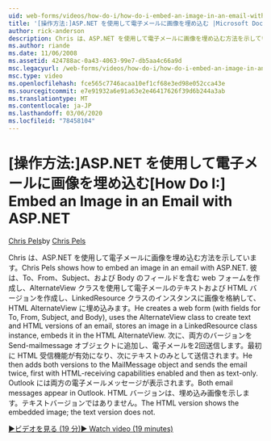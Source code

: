 ```yaml
---
uid: web-forms/videos/how-do-i/how-do-i-embed-an-image-in-an-email-with-aspnet
title: '[操作方法:]ASP.NET を使用して電子メールに画像を埋め込む |Microsoft Docs'
author: rick-anderson
description: Chris は、ASP.NET を使用して電子メールに画像を埋め込む方法を示しています。 (To、From、Subject、および Body の各フィールドを含む) web フォームを作成し、AlternateView...
ms.author: riande
ms.date: 11/06/2008
ms.assetid: 424788ac-0a43-4063-99e7-db5aa4c66a9d
msc.legacyurl: /web-forms/videos/how-do-i/how-do-i-embed-an-image-in-an-email-with-aspnet
msc.type: video
ms.openlocfilehash: fce565c7746acaa10ef1cf68e3ed98e052cca43e
ms.sourcegitcommit: e7e91932a6e91a63e2e46417626f39d6b244a3ab
ms.translationtype: MT
ms.contentlocale: ja-JP
ms.lasthandoff: 03/06/2020
ms.locfileid: "78458104"
---
```

# <a name="how-do-i-embed-an-image-in-an-email-with-aspnet"></a><span data-ttu-id="8c6cd-104">[操作方法:]ASP.NET を使用して電子メールに画像を埋め込む</span><span class="sxs-lookup"><span data-stu-id="8c6cd-104">[How Do I:] Embed an Image in an Email with ASP.NET</span></span>

<span data-ttu-id="8c6cd-105">[Chris Pels](https://twitter.com/chrispels)</span><span class="sxs-lookup"><span data-stu-id="8c6cd-105">by [Chris Pels](https://twitter.com/chrispels)</span></span>

<span data-ttu-id="8c6cd-106">Chris は、ASP.NET を使用して電子メールに画像を埋め込む方法を示しています。</span><span class="sxs-lookup"><span data-stu-id="8c6cd-106">Chris Pels shows how to embed an image in an email with ASP.NET.</span></span> <span data-ttu-id="8c6cd-107">彼は、To、From、Subject、および Body のフィールドを含む web フォームを作成し、AlternateView クラスを使用して電子メールのテキストおよび HTML バージョンを作成し、LinkedResource クラスのインスタンスに画像を格納して、HTML AlternateView に埋め込みます。</span><span class="sxs-lookup"><span data-stu-id="8c6cd-107">He creates a web form (with fields for To, From, Subject, and Body), uses the AlternateView class to create text and HTML versions of an email, stores an image in a LinkedResource class instance, embeds it in the HTML AlternateView.</span></span> <span data-ttu-id="8c6cd-108">次に、両方のバージョンを Send-mailmessage オブジェクトに追加し、電子メールを2回送信します。最初に HTML 受信機能が有効になり、次にテキストのみとして送信されます。</span><span class="sxs-lookup"><span data-stu-id="8c6cd-108">He then adds both versions to the MailMessage object and sends the email twice, first with HTML-receiving capabilities enabled and then as text-only.</span></span> <span data-ttu-id="8c6cd-109">Outlook には両方の電子メールメッセージが表示されます。</span><span class="sxs-lookup"><span data-stu-id="8c6cd-109">Both email messages appear in Outlook.</span></span> <span data-ttu-id="8c6cd-110">HTML バージョンは、埋め込み画像を示します。テキストバージョンではありません。</span><span class="sxs-lookup"><span data-stu-id="8c6cd-110">The HTML version shows the embedded image; the text version does not.</span></span>

[<span data-ttu-id="8c6cd-111">&#9654;ビデオを見る (19 分)</span><span class="sxs-lookup"><span data-stu-id="8c6cd-111">&#9654; Watch video (19 minutes)</span></span>](https://channel9.msdn.com/Blogs/ASP-NET-Site-Videos/how-do-i-embed-an-image-in-an-email-with-aspnet)
